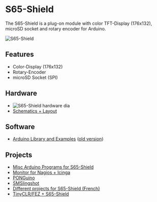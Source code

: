# S65-Shield
The S65-Shield is a plug-on module with color TFT-Display (176x132), microSD socket and rotary encoder for Arduino.

![S65-Shield](https://github.com/watterott/S65-Shield/raw/master/hardware/S65-Shield_v11.jpg)


## Features
* Color-Display (176x132)
* Rotary-Encoder
* microSD Socket (SPI)


## Hardware
* ![S65-Shield hardware dia](https://github.com/watterott/S65-Shield/raw/master/hardware/hw_dia.png)
* [Schematics + Layout](https://github.com/watterott/S65-Shield/tree/master/hardware)


## Software
* [Arduino Library and Examples](https://github.com/watterott/Arduino-Libs) ([old version](https://github.com/watterott/S65-Shield/raw/master/software/old_libraries.zip))


## Projects
* [Misc Arduino Programs for S65-Shield](http://www.mon-club-elec.fr/pmwiki_mon_club_elec/pmwiki.php?n=MAIN.ArduinoExpertTFTGraphCouleur)
* [Monitor for Nagios + Icinga](http://blog.makezine.com/2009/05/11/naguino-an-arduino-based-lcd-monito/)
* [PONGuino](http://lab.synoptx.net/2010/02/12/ponguino-arduino-s65-shield-2-player-minigame/)
* [SMSlingshot](http://www.vrurban.org/smslingshot.html)
* [Different projects  for S65-Shield (French)](http://www.mon-club-elec.fr/pmwiki_mon_club_elec/pmwiki.php?n=Category.TFT)
* [TinyCLR/FEZ + S65-Shield](http://robotics-visionexperiments.blogspot.de/2011/02/watterott-s65-shield-with-fez-domino.html)

